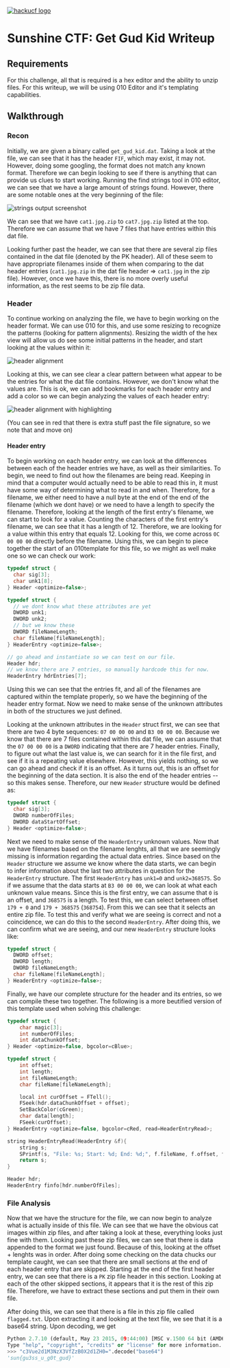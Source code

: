 [![hackucf logo](https://github.com/kablaa/CTF-Workshop/blob/master/HackUCF.png)](http://www.hackucf.org)

# Sunshine CTF: Get Gud Kid Writeup

## Requirements
For this challenge, all that is required is a hex editor and the ability to unzip files. For this writeup, we will be using 010 Editor and it's templating capabilities.

## Walkthrough

### Recon
Initially, we are given a binary called `get_gud_kid.dat`. Taking a look at the file, we can see that it has the header `FIF`, which may exist, it may not. However, doing some googling, the format does not match any known format. Therefore we can begin looking to see if there is anything that can provide us clues to start working. Running the find strings tool in 010 editor, we can see that we have a large amount of strings found. However, there are some notable ones at the very beginning of the file:

![strings output screenshot](https://github.com/kablaa/CTF-Workshop/blob/restructure_repository/Forensics/Writeups/UndocumentedFormats/GetGudKid/strings_output.PNG)

We can see that we have `cat1.jpg.zip` to `cat7.jpg.zip` listed at the top. Therefore we can assume that we have 7 files that have entries within this dat file.

Looking further past the header, we can see that there are several zip files contained in the dat file (denoted by the PK header). All of these seem to have appropriate filenames inside of them when comparing to the dat header entries (`cat1.jpg.zip` in the dat file header => `cat1.jpg` in the zip file). However, once we have this, there is no more overly useful information, as the rest seems to be zip file data.

### Header
To continue working on analyzing the file, we have to begin working on the header format. We can use 010 for this, and use some resizing to recognize the patterns (looking for pattern alignments). Resizing the width of the hex view will allow us do see some initial patterns in the header, and start looking at the values within it:

![header alignment](https://github.com/kablaa/CTF-Workshop/blob/restructure_repository/Forensics/Writeups/UndocumentedFormats/GetGudKid/header_entry_alignment_no_color.PNG)

Looking at this, we can see clear a clear pattern between what appear to be the entries for what the dat file contains. However, we don't know what the values are. This is ok, we can add bookmarks for each header entry and add a color so we can begin analyzing the values of each header entry:

![header alignment with highlighting](https://github.com/kablaa/CTF-Workshop/blob/restructure_repository/Forensics/Writeups/UndocumentedFormats/GetGudKid/header_entry_alignment.PNG)

(You can see in red that there is extra stuff past the file signature, so we note that and move on)

#### Header entry
To begin working on each header entry, we can look at the differences between each of the header entries we have, as well as their similarities. To begin, we need to find out how the filenames are being read. Keeping in mind that a computer would actually need to be able to read this in, it must have some way of determining what to read in and when. Therefore, for a filename, we either need to have a null byte at the end of the end of the filename (which we dont have) or we need to have a length to specify the filename. Therefore, looking at the length of the first entry's filename, we can start to look for a value. Counting the characters of the first entry's filename, we can see that it has a length of 12. Therefore, we are looking for a value within this entry that equals 12. Looking for this, we come across `0C 00 00 00` directly before the filename. Using this, we can begin to piece together the start of an 010template for this file, so we might as well make one so we can check our work:

```c
typedef struct {
  char sig[3];
  char unk1[8];
} Header <optimize=false>;

typedef struct {
  // we dont know what these attributes are yet
  DWORD unk1;
  DWORD unk2;
  // but we know these
  DWORD fileNameLength;
  char fileName[fileNameLength];
} HeaderEntry <optimize=false>;

// go ahead and instantiate so we can test on our file.
Header hdr;
// we know there are 7 entries, so manually hardcode this for now.
HeaderEntry hdrEntries[7];
```

Using this we can see that the entries fit, and all of the filenames are captured within the template properly, so we have the beginning of the header entry format. Now we need to make sense of the unknown attributes in both of the structures we just defined.

Looking at the unknown attributes in the `Header` struct first, we can see that there are two 4 byte sequences: `07 00 00 00` and `B3 00 00 00`. Because we know that there are 7 files contained within this dat file, we can assume that the `07 00 00 00` is a `DWORD` indicating that there are 7 header entries. Finally, to figure out what the last value is, we can search for it in the file first, and see if it is a repeating value elsewhere. However, this yields nothing, so we can go ahead and check if it is an offset. As it turns out, this is an offset for the beginning of the data section. It is also the end of the header entries -- so this makes sense. Therefore, our new `Header` structure would be defined as:

```c
typedef struct {
  char sig[3];
  DWORD numberOfFiles;
  DWORD dataStartOffset;
} Header <optimize=false>;
```

Next we need to make sense of the `HeaderEntry` unknown values. Now that we have filenames based on the filename lenghts, all that we are seemingly missing is information regarding the actual data entries. Since based on the `Header` structure we assume we know where the data starts, we can begin to infer information about the last two attributes in question for the `HeaderEntry` structure. The first `HeaderEntry` has `unk1=0` and `unk2=368575`. So if we assume that the data starts at `B3 00 00 00`, we can look at what each unknown value means. Since this is the first entry, we can assume that `0` is an offset, and `368575` is a length. To test this, we can select between offset `179 + 0` and `179 + 368575` (`368754`). From this we can see that it selects an entire zip file. To test this and verify what we are seeing is correct and not a coincidence, we can do this to the second `HeaderEntry`. After doing this, we can confirm what we are seeing, and our new `HeaderEntry` structure looks like:
```c
typedef struct {
  DWORD offset;
  DWORD length;
  DWORD fileNameLength;
  char fileName[fileNameLength];
} HeaderEntry <optimize=false>;
```

Finally, we have our complete structure for the header and its entries, so we can compile these two together. The following is a more beutified version of this template used when solving this challenge:

```c
typedef struct {
    char magic[3];
    int numberOfFiles;
    int dataChunkOffset;
} Header <optimize=false, bgcolor=cBlue>;

typedef struct {
    int offset;
    int length;
    int fileNameLength;
    char fileName[fileNameLength];

    local int curOffset = FTell();
    FSeek(hdr.dataChunkOffset + offset);
    SetBackColor(cGreen);
    char data[length];
    FSeek(curOffset);
} HeaderEntry <optimize=false, bgcolor=cRed, read=HeaderEntryRead>;

string HeaderEntryRead(HeaderEntry &f){
    string s;
    SPrintf(s, "File: %s; Start: %d; End: %d;", f.fileName, f.offset, f.offset + f.length);
    return s;
}

Header hdr;
HeaderEntry finfo[hdr.numberOfFiles];
```

### File Analysis
Now that we have the structure for the file, we can now begin to analyze what is actually inside of this file. We can see that we have the obvious cat images within zip files, and after taking a look at these, everything looks just fine with them. Looking past these zip files, we can see that there is data appended to the format we just found. Because of this, looking at the offset + lenghts was in order. After doing some checking on the data chucks our template caught, we can see that there are small sections at the end of each header entry that are skipped. Starting at the end of the first header entry, we can see that there is a `PK` zip file header in this section. Looking at each of the other skipped sections, it appears that it is the rest of this zip file. Therefore, we have to extract these sections and put them in their own file.

After doing this, we can see that there is a file in this zip file called `flagged.txt`. Upon extracting it and looking at the text file, we see that it is a base64 string. Upon decoding, we get
```python
Python 2.7.10 (default, May 23 2015, 09:44:00) [MSC v.1500 64 bit (AMD64)] on win32
Type "help", "copyright", "credits" or "license" for more information.
>>> "c3Vue2d1M3NzX3VfZzB0X2d1ZH0=".decode("base64")
'sun{gu3ss_u_g0t_gud}'
```
